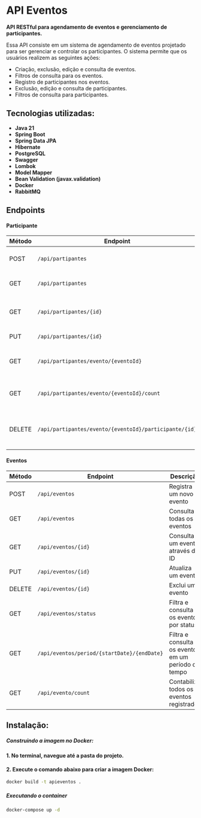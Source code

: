 # API Eventos
**API RESTful para agendamento de eventos e gerenciamento de participantes.**

Essa API consiste em um sistema de agendamento de eventos projetado para ser gerenciar e controlar os participantes. O sistema permite que os usuários realizem as seguintes ações:
- Criação, exclusão, edição e consulta de eventos.
- Filtros de consulta para os eventos.
- Registro de participantes nos eventos.
- Exclusão, edição e consulta de participantes.
- Filtros de consulta para participantes.

## Tecnologias utilizadas:
- **Java 21**
- **Spring Boot**
- **Spring Data JPA**
- **Hibernate**
- **PostgreSQL**
- **Swagger**
- **Lombok**
- **Model Mapper**
- **Bean Validation (javax.validation)**
- **Docker**
- **RabbitMQ**

## Endpoints
#### Participante
| Método | Endpoint                                               | Descrição                                      |
|--------|--------------------------------------------------------|------------------------------------------------|
| POST   | `/api/partipantes`                                     | Registra um novo participante                  |
| GET    | `/api/partipantes`                                     | Consulta todas os participantes                |
| GET    | `/api/partipantes/{id}`                                | Consulta um participante através do ID         |
| PUT    | `/api/partipantes/{id}`                                | Edita um participante                          |
| GET    | `/api/partipantes/evento/{eventoId}`                   | Consulta os participantes de um evento         |
| GET    | `/api/partipantes/evento/{eventoId}/count`             | Contabiliza todos os participantes registrados |
| DELETE | `/api/partipantes/evento/{eventoId}/participante/{id}` | Exclui um partipante de um determinado evento  |

#### Eventos
| Método | Endpoint                                    | Descrição                                           |
|--------|---------------------------------------------|-----------------------------------------------------|
| POST   | `/api/eventos`                              | Registra um novo evento                             |
| GET    | `/api/eventos`                              | Consulta todas os eventos                           |
| GET    | `/api/eventos/{id}`                         | Consulta um evento através do ID                    |
| PUT    | `/api/eventos/{id}`                         | Atualiza um evento                                  |
| DELETE | `/api/eventos/{id}`                         | Exclui um evento                                    |
| GET    | `/api/eventos/status`                       | Filtra e consulta os eventos por status             |
| GET    | `/api/eventos/period/{startDate}/{endDate}` | Filtra e consulta os eventos em um período de tempo |
| GET    | `/api/evento/count`                         | Contabiliza todos os eventos registrados            |

## Instalação:

##### Construindo a imagem no Docker:
#### 1. No terminal, navegue até a pasta do projeto.
#### 2. Execute o comando abaixo para criar a imagem Docker:

```bash
docker build -t apieventos .
```
##### Executando o container
```bash
docker-compose up -d
```
